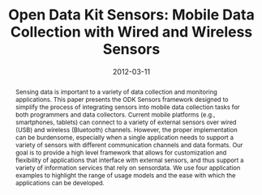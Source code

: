 ---
abstract: |-
  Sensing data is important to a variety of data collection and monitoring applications. This paper presents the ODK Sensors framework designed to simplify the process of integrating sensors into mobile data collection tasks for both programmers and data collectors. Current mobile platforms (e.g., smartphones, tablets) can connect to a variety of external sensors over wired (USB) and wireless (Bluetooth) channels. However, the proper implementation can be burdensome, especially when a single application needs to support a variety of sensors with different communication channels and data formats. Our goal is to provide a high level framework that allows for customization and flexibility of applications that interface with external sensors, and thus support a variety of information services that rely on sensordata. We use four application examples to highlight the range of usage models and the ease with which the applications can be developed.
authors:
- Rohit Chaudhri
- Waylon Brunette
- goel
- Rita Sodt
- Jaylen Van Orden
- Michael Falcone
- Gaetano Borriello
bibtex: |-
  @inproceedings{Chaudhri:2012:ODK:2160601.2160614,
   author = {Chaudhri, Rohit and Brunette, Waylon and Goel, Mayank and Sodt, Rita and VanOrden, Jaylen and Falcone, Michael and Borriello, Gaetano},
   title = {Open Data Kit Sensors: Mobile Data Collection with Wired and Wireless Sensors},
   booktitle = {Proceedings of the 2nd ACM Symposium on Computing for Development},
   series = {ACM DEV '12},
   year = {2012},
   isbn = {978-1-4503-1262-2},
   location = {Atlanta, Georgia},
   pages = {9:1--9:10},
   articleno = {9},
   numpages = {10},
   url = {http://doi.acm.org/10.1145/2160601.2160614},
   doi = {10.1145/2160601.2160614},
   acmid = {2160614},
   publisher = {ACM},
   address = {New York, NY, USA},
   keywords = {Bluetooth, ICTD, mobile computing, open data kit, sensing, smart phones}} 
caption: ''
citation: |-
  Rohit Chaudhri, Waylon Brunette, Mayank Goel, Rita Sodt, Jaylen VanOrden, Michael Falcone, and Gaetano Borriello. 2012. Open data kit sensors: mobile data collection with wired and wireless sensors. In Proceedings of the 2nd ACM Symposium on Computing for Development (ACM DEV '12). ACM, New York, NY, USA, , Article 9 , 10 pages. DOI=http://dx.doi.org/10.1145/2160601.2160614
conference: ACM DEV '12 Proceedings of the 2nd ACM Symposium on Computing for Development, 2012
date: '2012-03-11'
image: '/images/pubs/odk_dev_thumbnail.jpg'
pdf: /pdfs/ODK_DEV.pdf
thumbnail: '/images/pubs/odk_dev_thumbnail.jpg'
title: 'Open Data Kit Sensors: Mobile Data Collection with Wired and Wireless Sensors'
category: health
---